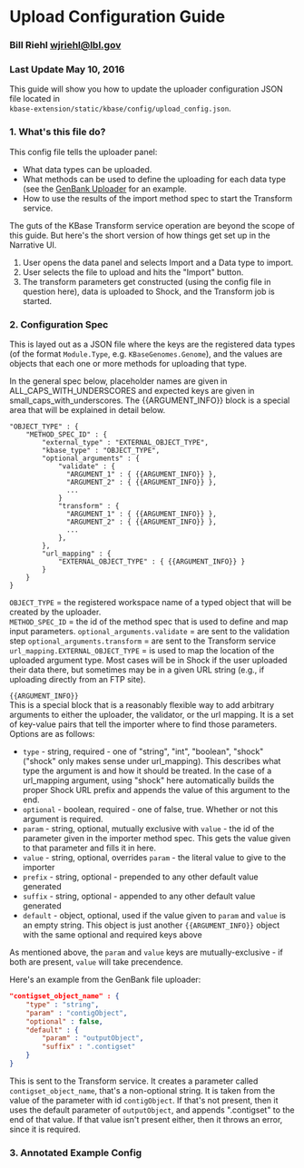 # Upload Configuration Guide
### Bill Riehl <wjriehl@lbl.gov>
### Last Update May 10, 2016

This guide will show you how to update the uploader configuration JSON file located in  
`kbase-extension/static/kbase/config/upload_config.json`.

### 1. What's this file do?
This config file tells the uploader panel:

  * What data types can be uploaded.
  * What methods can be used to define the uploading for each data type (see the [GenBank Uploader](https://github.com/kbase/narrative_method_specs/blob/master/methods/import_genome_gbk_file/spec.json) for an example.
  * How to use the results of the import method spec to start the Transform service.

The guts of the KBase Transform service operation are beyond the scope of this guide. But here's the short version of how things get set up in the Narrative UI.

  1. User opens the data panel and selects Import and a Data type to import.
  2. User selects the file to upload and hits the "Import" button.
  3. The transform parameters get constructed (using the config file in question here), data is uploaded to Shock, and the Transform job is started.

### 2. Configuration Spec
This is layed out as a JSON file where the keys are the registered data types (of the format `Module.Type`, e.g. `KBaseGenomes.Genome`), and the values are objects that each one or more methods for uploading that type.

In the general spec below, placeholder names are given in ALL_CAPS_WITH_UNDERSCORES and expected keys are given in small_caps_with_underscores. The {{ARGUMENT_INFO}} block is a special area that will be explained in detail below.

```
"OBJECT_TYPE" : {
    "METHOD_SPEC_ID" : {
        "external_type" : "EXTERNAL_OBJECT_TYPE",
        "kbase_type" : "OBJECT_TYPE",
        "optional_arguments" : {
            "validate" : {
              "ARGUMENT_1" : { {{ARGUMENT_INFO}} },
              "ARGUMENT_2" : { {{ARGUMENT_INFO}} },
              ...
            }
            "transform" : {
              "ARGUMENT_1" : { {{ARGUMENT_INFO}} },
              "ARGUMENT_2" : { {{ARGUMENT_INFO}} },
              ...
            },
        },
        "url_mapping" : {
            "EXTERNAL_OBJECT_TYPE" : { {{ARGUMENT_INFO}} }
        }
    }
}
```

`OBJECT_TYPE` = the registered workspace name of a typed object that will be created by the uploader.  
`METHOD_SPEC_ID` = the id of the method spec that is used to define and map input parameters.
`optional_arguments.validate` = are sent to the validation step
`optional_arguments.transform` = are sent to the Transform service
`url_mapping.EXTERNAL_OBJECT_TYPE` = is used to map the location of the uploaded argument type. Most cases will be in Shock if the user uploaded their data there, but sometimes may be in a given URL string (e.g., if uploading directly from an FTP site).

`{{ARGUMENT_INFO}}`  
This is a special block that is a reasonably flexible way to add arbitrary arguments to either the uploader, the validator, or the url mapping. It is a set of key-value pairs that tell the importer where to find those parameters. Options are as follows:

  * `type` - string, required - one of "string", "int", "boolean", "shock" ("shock" only makes sense under url_mapping). This describes what type the argument is and how it should be treated. In the case of a url_mapping argument, using "shock" here automatically builds the proper Shock URL prefix and appends the value of this argument to the end.
  * `optional` - boolean, required - one of false, true. Whether or not this argument is required.
  * `param` - string, optional, mutually exclusive with `value` - the id of the parameter given in the importer method spec. This gets the value given to that parameter and fills it in here.
  * `value` - string, optional, overrides `param` - the literal value to give to the importer
  * `prefix` - string, optional - prepended to any other default value generated
  * `suffix` - string, optional - appended to any other default value generated
  * `default` - object, optional, used if the value given to `param` and `value` is an empty string. This object is just another `{{ARGUMENT_INFO}}` object with the same optional and required keys above

As mentioned above, the `param` and `value` keys are mutually-exclusive - if both are present, `value` will take precendence.

Here's an example from the GenBank file uploader:
```json
"contigset_object_name" : {
    "type" : "string",
    "param" : "contigObject",
    "optional" : false,
    "default" : {
        "param" : "outputObject",
        "suffix" : ".contigset"
    }
}
```
This is sent to the Transform service. It creates a parameter called `contigset_object_name`, that's a non-optional string. It is taken from the value of the parameter with id `contigObject`. If that's not present, then it uses the default parameter of `outputObject`, and appends ".contigset" to the end of that value. If that value isn't present either, then it throws an error, since it is required.


### 3. Annotated Example Config
